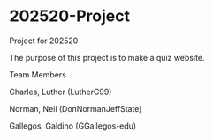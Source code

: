 # 202520-Project
Project for 202520

The purpose of this project is to make a quiz website. 

Team Members

Charles, Luther (LutherC99)

Norman, Neil (DonNormanJeffState)

Gallegos, Galdino (GGallegos-edu)

